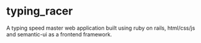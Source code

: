 # typing_racer

A typing speed master web application built using ruby on rails, html/css/js and semantic-ui as a frontend framework. 
